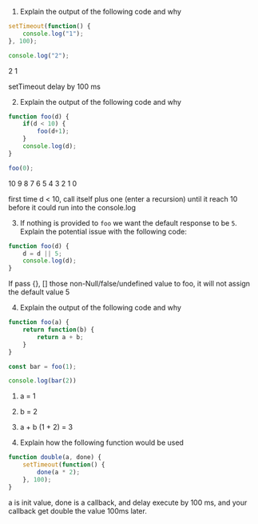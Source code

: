 1. Explain the output of the following code and why

```jsx
setTimeout(function() {
	console.log("1");
}, 100);  

console.log("2");
```

2
1

setTimeout delay by 100 ms  


2. Explain the output of the following code and why

```jsx
function foo(d) {
	if(d < 10) {
		foo(d+1);
	}
	console.log(d);
}

foo(0);
```

10
9
8
7
6
5
4
3
2
1
0


first time d < 10, call itself plus one (enter a recursion) until it reach 10 before it could run into the console.log

3. If nothing is provided to `foo` we want the default response to be `5`. Explain the potential issue with the following code:

```jsx
function foo(d) {
	d = d || 5;
	console.log(d);
}
```

If pass {}, [] those non-Null/false/undefined value to foo, it will not assign the default value 5

4. Explain the output of the following code and why

```jsx
function foo(a) {
	return function(b) {
		return a + b;
	}
}

const bar = foo(1);

console.log(bar(2))
```

1. a = 1
2. b = 2
3. a + b (1 + 2) = 3

5. Explain how the following function would be used

```jsx
function double(a, done) {
	setTimeout(function() {
		done(a * 2);
	}, 100);
}
```

a is init value, done is a callback, and delay execute by 100 ms, and your callback get double the value 100ms later.
